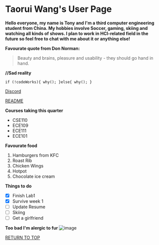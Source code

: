 # Taorui Wang's User Page

**Hello everyone, my name is Tony and I'm a third computer engineering student from China. My hobbies involve Soccer, gaming, skiing and watching all kinds of shows. I plan to work in HCI-related field in the future so feel free to chat with me about it or anything else!**

**Favourate quote from Don Norman:**

>Beauty and brains, pleasure and usability - they should go hand in hand.
>

**//Sad reality**

`if (!codeWorks){
  why();
 }else{
  why();
 }
`

[Discord](https://discord.gg/EbBMk4Au)

[README](README.md)

**Courses taking this quarter**

- CSE110
- ECE109
- ECE111
- ECE101

**Favourate food**

1. Hamburgers from KFC
2. Roast Rib
3. Chicken Wings
4. Hotpot
5. Chocolate ice cream

**Things to do**

- [x] Finish Lab1
- [x] Survive week 1
- [ ] Update Resume
- [ ] Skiing
- [ ] Get a girlfriend

**Too bad I'm alergic to fur**
![image](https://user-images.githubusercontent.com/47578591/113442901-c2adf780-93a5-11eb-9051-0266f168dd10.png)

[RETURN TO TOP](https://t2wang.github.io/CSE110-Lab1/#taorui-wangs-user-page)
